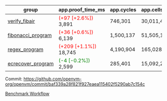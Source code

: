 | group | app.proof_time_ms | app.cycles | app.cells_used | leaf.proof_time_ms | leaf.cycles | leaf.cells_used |
| -- | -- | -- | -- | -- | -- | -- |
| [verify_fibair](https://github.com/openvm-org/openvm/blob/benchmark-results/benchmarks-pr/1199/verify_fibair-baf339a28f821f927eaea115402f5290ab7c154c.md) |<span style='color: red'>(+97 [+2.6%])</span> 3,891 |  746,301 |  30,011,454 |- | - | - |
| [fibonacci_program](https://github.com/openvm-org/openvm/blob/benchmark-results/benchmarks-pr/1199/fibonacci-baf339a28f821f927eaea115402f5290ab7c154c.md) |<span style='color: red'>(+36 [+0.6%])</span> 6,139 |  1,500,137 |  51,505,102 |- | - | - |
| [regex_program](https://github.com/openvm-org/openvm/blob/benchmark-results/benchmarks-pr/1199/regex-baf339a28f821f927eaea115402f5290ab7c154c.md) |<span style='color: red'>(+209 [+1.1%])</span> 18,745 |  4,190,904 |  165,028,173 |- | - | - |
| [ecrecover_program](https://github.com/openvm-org/openvm/blob/benchmark-results/benchmarks-pr/1199/ecrecover-baf339a28f821f927eaea115402f5290ab7c154c.md) |<span style='color: green'>(-4 [-0.2%])</span> 2,599 |  285,401 |  15,092,297 |- | - | - |


Commit: https://github.com/openvm-org/openvm/commit/baf339a28f821f927eaea115402f5290ab7c154c

[Benchmark Workflow](https://github.com/openvm-org/openvm/actions/runs/12697494760)
